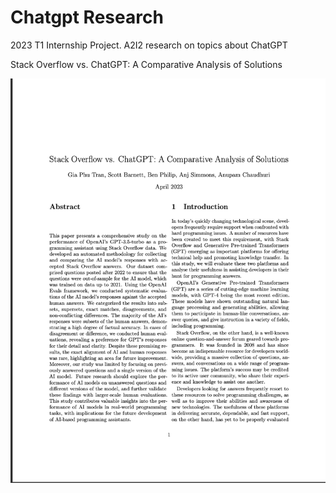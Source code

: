# Chatgpt Research
2023 T1 Internship Project. A2I2 research on topics about ChatGPT

Stack Overflow vs. ChatGPT: A Comparative Analysis of Solutions

![](image.png?raw=true)
